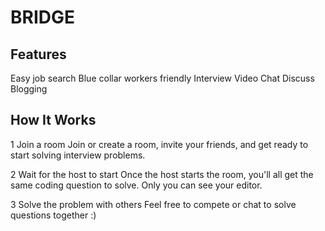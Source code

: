 # BRIDGE

## Features 


Easy job search
Blue collar workers friendly
Interview Video Chat
Discuss Blogging



## How It Works
1
Join a room
Join or create a room, invite your friends, and get ready to start solving interview problems.

2
Wait for the host to start
Once the host starts the room, you'll all get the same coding question to solve. Only you can see your editor.

3
Solve the problem with others
Feel free to compete or chat to solve questions together :)
